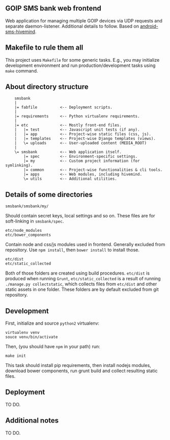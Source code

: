 GOIP SMS bank web frontend
-----------------------------
Web application for managing multiple GOIP devices via UDP requests and
separate daemon-listener. Additional details to follow.
Based on [android-sms-hivemind](https://github.com/Xifax/android-sms-bank).

## Makefile to rule them all

This project uses `Makefile` for some generic tasks. E.g., you may initialize
development environment and run production/development tasks using `make`
command.

## About directory structure

        smsbank
        |
        |= fabfile          <-- Deployment scripts.
        |
        |= requirements     <-- Python virtualenv requirements.
        |
        |= etc              <-- Mostly front-end files.
        |   |= test         <-- Javascript unit tests (if any).
        |   |= app          <-- Project-wise static files (css, js).
        |   |= templates    <-- Project-wise Django templates (views).
        |   \= uploads      <-- User-uploaded content (MEDIA_ROOT)
        |
        \= smsbank          <-- Web application itself.
            |= spec         <-- Environment-specific settings.
            |= my           <-- Custom project information (for symlinking).
            |= common       <-- Project-wise functionalities & cli tools.
            |= apps         <-- Web modules, including hivemind.
            \= utils        <-- Additional utilities.

## Details of some directories

    smsbank/smsbank/my/

Should contain secret keys, local settings and so on.
These files are for soft-linking in `smsbank/spec`.

    etc/node_modules
    etc/bower_components

Contain node and css/js modules used in frontend. Generally excluded from
repository. Use `npm install`, then `bower install` to install those.

    etc/dist
    etc/static_collected

Both of those folders are created using build procedures.
`etc/dist` is produced when running `Grunt`, `etc/static_collected` is a
result of running `./manage.py collectstatic`, which collects files from
`etc/dist` and other static assets in one folder.  These folders are by
default excluded from git repository.

## Development

First, initialize and source `python2` virtualenv:

    virtualenv venv
    souce venv/bin/activate

Then, (you should have `npm` in your path) run:

    make init

This task should install pip requirements, then install nodejs modules,
download bower components, run grunt build and collect resulting static files.

## Deployment

TO DO.

## Additional notes

TO DO.
